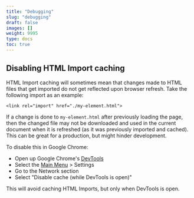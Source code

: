 ```yaml
---
title: "Debugging"
slug: "debugging"
draft: false
images: []
weight: 9995
type: docs
toc: true
---
```


## Disabling HTML Import caching
HTML Import caching will sometimes mean that changes made to HTML files that get imported do not get reflected upon browser refresh. Take the following import as an example:
```
<link rel="import" href="./my-element.html">
```
If a change is done to `my-element.html` after previously loading the page, then the changed file may not be downloaded and used in the current document when it is refreshed (as it was previously imported and cached). This can be great for a production, but might hinder development.

To disable this in Google Chrome:
- Open up Google Chrome's [DevTools][1]
- Select the [Main Menu][2] > Settings
- Go to the Network section
- Select "Disable cache (while DevTools is open)"

This will avoid caching HTML Imports, but only when DevTools is open.

  [1]: https://developer.chrome.com/devtools#access%20DevTools
  [2]: https://developers.google.com/web/tools/chrome-devtools/settings?hl=en#main-menu%20settings

